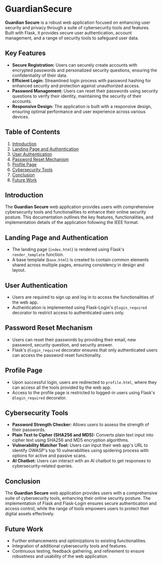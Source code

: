 # GuardianSecure

**Guardian Secure** is a robust web application focused on enhancing user security and privacy through a suite of cybersecurity tools and features. Built with Flask, it provides secure user authentication, account management, and a range of security tools to safeguard user data.

## Key Features

- **Secure Registration:** Users can securely create accounts with encrypted passwords and personalized security questions, ensuring the confidentiality of their data.
- **Efficient Login:** Streamlined login process with password hashing for enhanced security and protection against unauthorized access.
- **Password Management:** Users can reset their passwords using security questions to verify their identity, maintaining the security of their accounts.
- **Responsive Design:** The application is built with a responsive design, ensuring optimal performance and user experience across various devices.

## Table of Contents

1. [Introduction](#introduction)
2. [Landing Page and Authentication](#landing-page-and-authentication)
3. [User Authentication](#user-authentication)
4. [Password Reset Mechanism](#password-reset-mechanism)
5. [Profile Page](#profile-page)
6. [Cybersecurity Tools](#cybersecurity-tools)
7. [Conclusion](#conclusion)
8. [Future Work](#future-work)

## Introduction

The **Guardian Secure** web application provides users with comprehensive cybersecurity tools and functionalities to enhance their online security posture. This documentation outlines the key features, functionalities, and implementation details of the application following the IEEE format.

## Landing Page and Authentication

- The landing page (`index.html`) is rendered using Flask's `render_template` function.
- A base template (`base.html`) is created to contain common elements shared across multiple pages, ensuring consistency in design and layout.

## User Authentication

- Users are required to sign up and log in to access the functionalities of the web app.
- Authentication is implemented using Flask-Login's `@login_required` decorator to restrict access to authenticated users only.

## Password Reset Mechanism

- Users can reset their passwords by providing their email, new password, security question, and security answer.
- Flask's `@login_required` decorator ensures that only authenticated users can access the password reset functionality.

## Profile Page

- Upon successful login, users are redirected to `profile.html`, where they can access all the tools provided by the web app.
- Access to the profile page is restricted to logged-in users using Flask's `@login_required` decorator.

## Cybersecurity Tools

- **Password Strength Checker:** Allows users to assess the strength of their passwords.
- **Plain Text to Cipher (SHA256 and MD5):** Converts plain text input into cipher text using SHA256 and MD5 encryption algorithms.
- **Vulnerability Matcher Tool:** Users can input their web app's URL to identify OWASP's top 10 vulnerabilities using spidering process with options for active and passive scans.
- **AI Chatbot:** Users can interact with an AI chatbot to get responses to cybersecurity-related queries.

## Conclusion

The **Guardian Secure** web application provides users with a comprehensive suite of cybersecurity tools, enhancing their online security posture. The implementation of Flask and Flask-Login ensures secure authentication and access control, while the range of tools empowers users to protect their digital assets effectively.

## Future Work

- Further enhancements and optimizations to existing functionalities.
- Integration of additional cybersecurity tools and features.
- Continuous testing, feedback gathering, and refinement to ensure robustness and usability of the web application.
